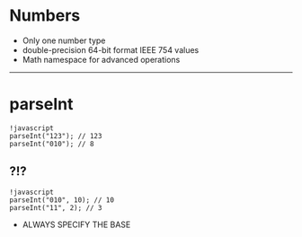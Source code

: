 # Numbers

* Only one number type
* double-precision 64-bit format IEEE 754 values
* Math namespace for advanced operations

---

# parseInt

	!javascript
	parseInt("123"); // 123
	parseInt("010"); // 8


## ?!?

	!javascript
	parseInt("010", 10); // 10
	parseInt("11", 2); // 3
	
* ALWAYS SPECIFY THE BASE